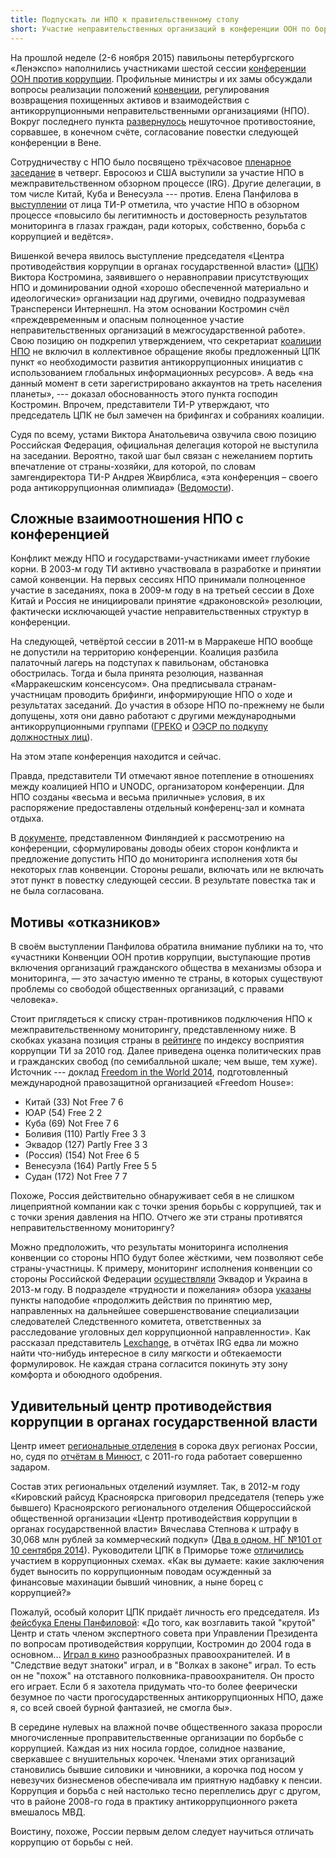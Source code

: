 ```yaml
---
title: Подпускать ли НПО к правительственному столу
short: Участие неправительственных организаций в конференции ООН по борьбе с коррупцией было одним из ключевых пунктов её повестки. Об этом мы побеседовали с Еленой Панфиловой, генеральным директором АНО «Трансперенси Интернешнл - Россия».
---
```


На прошлой неделе (2-6 ноября 2015) павильоны петербургского «Ленэкспо»
наполнились участниками шестой сессии [конференции ООН против
коррупции](http://www.uncorruption.ru/). Профильные министры и их замы
обсуждали вопросы реализации положений
[конвенции](http://www.uncorruption.ru/ru/general/convention/), регулирования
возвращения похищенных активов и взаимодействия с антикоррупционными
неправительственными организациями (НПО). Вокруг последнего пункта
[развернулось](http://www.kommersant.ru/doc/2847588) нешуточное противостояние,
сорвавшее, в конечном счёте, согласование повестки следующей конференции в
Вене.

Сотрудничеству с НПО было посвящено трёхчасовое [пленарное
заседание](http://www.uncorruption.ru/ru/agenda/daily/367/) в четверг. Евросоюз
и США выступили за участие НПО в межправительственном обзорном процессе (IRG).
Другие делегации, в том числе Китай, Куба и Венесуэла --- против. Елена
Панфилова в
[выступлении](http://transparency.org.ru/nashi-publikatcii/elena-panfilova-grazhdanskoe-obshchestvo-i-protivodeistvie-korruptcii-na-mezhdunarodnom-urovne)
от лица ТИ-Р отметила, что участие НПО в обзорном процессе «повысило бы
легитимность и достоверность результатов мониторинга в глазах граждан, ради
которых, собственно, борьба с коррупцией и ведётся».

Вишенкой вечера явилось выступление председателя «Центра противодействия
коррупции в органах государственной власти»
([ЦПК](http://www.ak-center.ru/center/)) Виктора Костромина, заявившего о
неравноправии присутствующих НПО и доминировании одной «хорошо обеспеченной
материально и идеологически» организации над другими, очевидно подразумевая
Трансперенси Интернешнл. На этом основании Костромин счёл «преждевременным и
опасным полноценное участие неправительственных организаций в
межгосударственной работе». Свою позицию он подкрепил утверждением, что
секретариат [коалиции НПО](http://www.uncaccoalition.org) не включил в
коллективное обращение якобы предложенный ЦПК пункт «о необходимости развития
антикоррупционных инициатив с использованием глобальных информационных
ресурсов». А ведь «на данный момент в сети зарегистрировано аккаунтов на треть
населения планеты», --- доказал обоснованность этого пункта господин Костромин.
Впрочем, представители ТИ-Р утверждают, что председатель ЦПК не был замечен на
брифингах и собраниях коалиции.

Судя по всему, устами Виктора Анатольевича озвучила свою позицию Российская
Федерация, официальная делегация которой не выступила на заседании. Вероятно,
такой шаг был связан с нежеланием портить впечатление от страны-хозяйки, для
которой, по словам замгендиректора ТИ-Р Андрея Жвирблиса, «эта конференция –
своего рода антикоррупционная олимпиада»
([Ведомости](https://www.vedomosti.ru/politics/articles/2015/11/03/615369-rossii-nuzhen-chuzhoi-opit-borbi-korruptsiei-schitayut-kremle)).

## Сложные взаимоотношения НПО с конференцией
Конфликт между НПО и государствами-участниками имеет глубокие корни.
В 2003-м году ТИ активно участвовала в разработке и принятии самой
конвенции. На первых сессиях НПО принимали полноценное участие
в заседаниях, пока в 2009-м году в на третьей сессии в Дохе Китай и Россия
не инициировали принятие «драконовской» резолюции, фактически исключающей
участие неправительственных структур в конференции.

На следующей, четвёртой сессии в 2011-м в Марракеше НПО вообще не допустили
на территорию конференции. Коалиция разбила палаточный лагерь на подступах
к павильонам, обстановка обострилась. Тогда и была принята
резолюция, названная «Марракешским консенсусом». Она предписывала странам-участницам
проводить брифинги, информирующие НПО о ходе и результатах заседаний. До участия в
обзоре НПО по-прежнему не были допущены, хотя они давно работают с
другими международными антикоррупционными группами ([ГРЕКО](https://en.wikipedia.org/wiki/Group_of_States_Against_Corruption)
и [ОЭСР по подкупу должностных лиц](http://www.oecd.org/daf/anti-bribery/ConvCombatBribery_ENG.pdf)).

На этом этапе конференция находится и сейчас.

Правда, представители ТИ отмечают явное потепление в отношениях между коалицией НПО
и UNODC, организатором конференции. Для НПО созданы «весьма и весьма приличные» условия,
в их распоряжение предоставлены отдельный конференц-зал и комната отдыха.

В [документе](https://www.unodc.org/documents/treaties/UNCAC/COSP/session6/V1506751e.pdf),
представленном Финляндией к рассмотрению на конференции,
сформулированы доводы обеих сторон конфликта и предложение допустить НПО
до мониторинга исполнения хотя бы некоторых глав конвенции.
Стороны решали, включать или не включать этот пункт в повестку следующей
сессии. В результате повестка так и не была согласована.

## Мотивы «отказников»
В своём выступлении Панфилова обратила внимание публики на то, что
«участники Конвенции ООН против коррупции, выступающие против включения
организаций гражданского общества в механизмы обзора и мониторинга, — это
зачастую именно те страны, в которых существуют проблемы со свободой
общественных организаций, с правами человека».

Стоит приглядеться к списку стран-противников подключения НПО к
межправительственному мониторингу, представленному ниже. В скобках указана
позиция страны в
[рейтинге](https://ru.wikipedia.org/wiki/%D0%98%D0%BD%D0%B4%D0%B5%D0%BA%D1%81_%D0%B2%D0%BE%D1%81%D0%BF%D1%80%D0%B8%D1%8F%D1%82%D0%B8%D1%8F_%D0%BA%D0%BE%D1%80%D1%80%D1%83%D0%BF%D1%86%D0%B8%D0%B8)
по индексу восприятия коррупции ТИ за 2010 год. Далее приведена оценка
политических прав и гражданских свобод (по семибалльной шкале; чем выше, тем хуже).
Источник --- доклад [Freedom in the World
2014](https://freedomhouse.org/sites/default/files/Freedom%20in%20the%20World%202014%20Booklet.pdf),
подготовленный международной правозащитной организацией «Freedom House»:

- Китай (33) Not Free 7 6
- ЮАР (54) Free 2 2
- Куба (69) Not Free 7 6
- Боливия (110) Partly Free 3 3
- Эквадор (127) Partly Free 3 3
- (Россия) (154) Not Free 6 5
- Венесуэла (164) Partly Free 5 5
- Судан (172) Not Free 7 7

Похоже, Россия действительно обнаруживает себя в не слишком
лицеприятной компании как с точки зрения борьбы с коррупцией, так и с точки
зрения давления на НПО. Отчего же эти страны противятся неправительственному
мониторингу?

Можно предположить, что результаты мониторинга исполнения конвенции со стороны
НПО будут более жёсткими, чем позволяют себе страны-участницы. К примеру,
мониторинг исполнения конвенции со стороны Российской Федерации
[осуществляли](https://www.unodc.org/unodc/treaties/CAC/country-profile/profiles/RUS.html)
Эквадор и Украина в 2013-м году. В подразделе «трудности и пожелания» обзора
[указаны](https://www.unodc.org/documents/treaties/UNCAC/WorkingGroups/ImplementationReviewGroup/ExecutiveSummaries/V1382898r.pdf)
пункты наподобие «продолжить действия по принятию мер, направленных на
дальнейшее совершенствование специализации следователей Следственного комитета,
ответственных за расследование уголовных дел коррупционной направленности». Как
рассказал представитель [Lexchange](http://lexchange.co.uk/), в отчётах IRG
едва ли можно найти что-нибудь интересное в силу мягкости и обтекаемости
формулировок. Не каждая страна согласится покинуть эту зону комфорта и
обоюдного одобрения.

## Удивительный центр противодействия коррупции в органах государственной власти
Центр имеет [региональные отделения](http://www.ak-center.ru/regions/) в сорока двух
регионах России, но, судя по [отчётам в
Минюст](http://www.ak-center.ru/center/orgreports/), с 2011-го года работает
совершенно задаром.

Состав этих региональных отделений изумляет. Так, в 2012-м году «Кировский
райсуд Красноярска приговорил председателя (теперь уже бывшего) Красноярского
регионального отделения Общероссийской общественной организации «Центр
противодействия коррупции в органах государственной власти» Вячеслава Степнова
к штрафу в 30,068 млн рублей за коммерческий подкуп» ([Два в одном, НГ №101 от
10 сентября 2014](http://www.novayagazeta.ru/inquests/65200.html)).
Руководители ЦПК в Приморье тоже
[отличились](http://novayagazeta-vlad.ru/137/politika/korruptsionnayashizofreniya)
участием в коррупционных схемах. «Как вы думаете: какие заключения будет
выносить по коррупционным поводам осужденный за финансовые махинации бывший
чиновник, а ныне борец с коррупцией?»

Пожалуй, особый колорит ЦПК придаёт личность его председателя. Из [фейсбука
Елены
Панфиловой](https://www.facebook.com/eapanfilova/posts/10207666741087715): «До
того, как возглавить такой "крутой" Центр и стать членом экспертного совета при
Управлении Президента по вопросам противодействия коррупции, Костромин до 2004
года в основном... [Играл в
кино](http://www.kino-teatr.ru/kino/acter/m/sov/5711/works/) разнообразных
правоохранителей. И в "Следствие ведут знатоки" играл, и в "Волках в законе"
играл. То есть он не "похож" на отставного полковника-правоохранителя. Он
просто его играет. Если б я захотела придумать что-то более феерически безумное
по части прогосударственных антикоррупционных НПО, даже я, со всей своей бурной
фантазией, не смогла бы».

B середине нулевых на влажной почве общественного заказа проросли
многочисленные проправительственные организации по борбьбе с коррупцией. Каждая
из них носила гордое, солидное название, сверкавшее с внушительных корочек.
Членами этих организаций становились бывшие силовики и чиновники, а корочка под
носом у невезучих бизнесменов обеспечивала им приятную надбавку к пенсии. Коррупция и
борьба с ней настолько тесно переплелись друг с другом, что в районе 2008-го
года в практику антикоррупционного рэкета вмешалось МВД.

Воистину, похоже, России первым делом следует научиться отличать коррупцию от
борьбы с ней.
